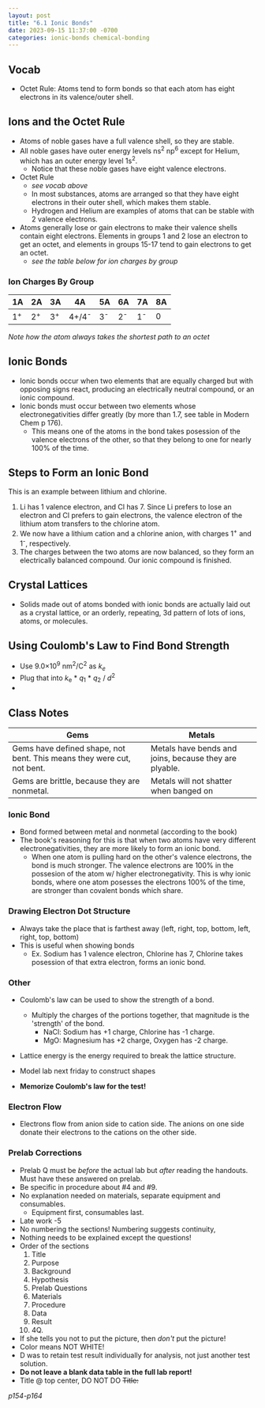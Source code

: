 ```yaml
---
layout: post
title: "6.1 Ionic Bonds"
date: 2023-09-15 11:37:00 -0700
categories: ionic-bonds chemical-bonding
---
```

## Vocab
- Octet Rule: Atoms tend to form bonds so that each atom has eight electrons in
  its valence/outer shell.

## Ions and the Octet Rule
- Atoms of noble gases have a full valence shell, so they are stable. 
- All noble gases have outer energy levels ns<sup>2</sup> np<sup>6</sup> except
  for Helium, which has an outer energy level 1s<sup>2</sup>.
    - Notice that these noble gases have eight valence electrons.
- Octet Rule
    - <i>see vocab above</i>
    - In most substances, atoms are arranged so that they have eight electrons
      in their outer shell, which makes them stable.
    - Hydrogen and Helium are examples of atoms that can be stable with 2 
      valence electrons.
- Atoms generally lose or gain electrons to make their valence shells contain
  eight electrons. Elements in groups 1 and 2 lose an electron to get an octet,
  and elements in groups 15-17 tend to gain electrons to get an octet.
    - <i>see the table below for ion charges by group</i>

### Ion Charges By Group

| 1A | 2A | 3A | 4A | 5A | 6A | 7A | 8A |
| --- | --- | --- | --- | --- | --- | --- | --- |
| 1<sup>+</sup> | 2<sup>+</sup> | 3<sup>+</sup> | 4+/4<sup>-</sup> | 3<sup>-</sup> | 2<sup>-</sup> | 1<sup>-</sup> | 0 |

<i>Note how the atom always takes the shortest path to an octet</i>

## Ionic Bonds
- Ionic bonds occur when two elements that are equally charged but with opposing
  signs react, producing an electrically neutral compound, or an ionic compound.
- Ionic bonds must occur between two elements whose electronegativities differ
  greatly (by more than 1.7, see table in Modern Chem p 176).
    - This means one of the atoms in the bond takes posession of the valence
      electrons of the other, so that they belong to one for nearly 100% of the
      time.

## Steps to Form an Ionic Bond
This is an example between lithium and chlorine.
1. Li has 1 valence electron, and Cl has 7. Since Li prefers to lose an electron
   and Cl prefers to gain electrons, the valence electron of the lithium atom
   transfers to the chlorine atom.
2. We now have a lithium cation and a chlorine anion, with charges 1<sup>+</sup>
   and 1<sup>-</sup>, respectively.
3. The charges between the two atoms are now balanced, so they form an
   electrically balanced compound. Our ionic compound is finished.

## Crystal Lattices
- Solids made out of atoms bonded with ionic bonds are actually laid out as a
  crystal lattice, or an orderly, repeating, 3d pattern of lots of ions, atoms,
  or molecules.

## Using Coulomb's Law to Find Bond Strength
- Use 9.0×10<sup>9</sup> nm<sup>2</sup>/C<sup>2</sup> as <i>k<sub>e</sub></i>
- Plug that into <i>k</i><sub>e</sub> * <i>q</i><sub>1</sub> * <i>q</i><sub>2</sub> / <i>d</i><sup>2</sup>
- 

## Class Notes

| Gems | Metals |
| --- | --- |
| Gems have defined shape, not bent. This means they were cut, not bent. | Metals have bends and joins, because they are plyable. |
| Gems are brittle, because they are nonmetal. | Metals will not shatter when banged on |

### Ionic Bond
- Bond formed between metal and nonmetal (according to the book)
- The book's reasoning for this is that when two atoms have very different 
  electronegativities, they are more likely to form an ionic bond.
    - When one atom is pulling hard on the other's valence electrons, the
      bond is much stronger. The valence electrons are 100% in the possesion of
      the atom w/ higher electronegativity. This is why ionic bonds, where one
      atom posesses the electrons 100% of the time, are stronger than covalent
      bonds which share.

### Drawing Electron Dot Structure
- Always take the place that is farthest away (left, right, top, bottom, left, 
  right, top, bottom)
- This is useful when showing bonds
    - Ex. Sodium has 1 valence electron, Chlorine has 7, Chlorine takes posession
      of that extra electron, forms an ionic bond.

### Other
- Coulomb's law can be used to show the strength of a bond.
    - Multiply the charges of the portions together, that magnitude is the 
      'strength' of the bond.
        - NaCl: Sodium has +1 charge, Chlorine has -1 charge.
        - MgO: Magnesium has +2 charge, Oxygen has -2 charge.

- Lattice energy is the energy required to break the lattice structure.
- Model lab next friday to construct shapes
- <b>Memorize Coulomb's law for the test!</b>

### Electron Flow
- Electrons flow from anion side to cation side. The anions on one side donate 
  their electrons to the cations on the other side.

### Prelab Corrections
- Prelab Q must be <i>before</i> the actual lab but <i>after</i> reading the 
  handouts. Must have these answered on prelab.
- Be specific in procedure about #4 and #9.
- No explanation needed on materials, separate equipment and consumables.
    - Equipment first, consumables last.
- Late work -5
- No numbering the sections! Numbering suggests continuity, 
- Nothing needs to be explained except the questions!
- Order of the sections
    1. Title
    2. Purpose
    3. Background
    4. Hypothesis
    5. Prelab Questions
    6. Materials
    7. Procedure
    8. Data
    9. Result
    10. 4Q.
- If she tells you not to put the picture, then <i>don't</i> put the picture!
- Color means NOT WHITE!
- D was to retain test result individually for analysis, not just another test
  solution. 
- <b>Do not leave a blank data table in the full lab report!</b>
- Title @ top center, DO NOT DO ~~Title:~~


<i>p154-p164</i>
